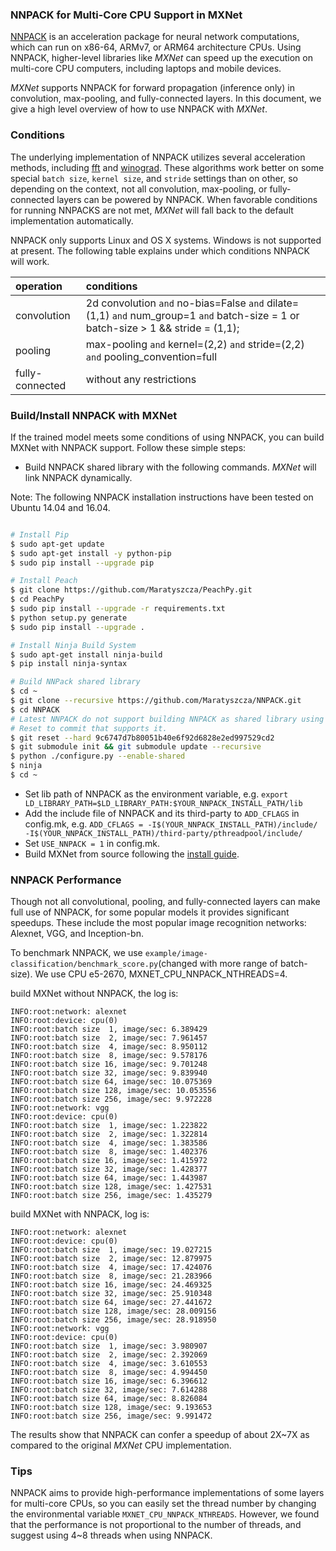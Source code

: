 ### NNPACK for Multi-Core CPU Support in MXNet
[NNPACK](https://github.com/Maratyszcza/NNPACK) is an acceleration package
for neural network computations, which can run on x86-64, ARMv7, or ARM64 architecture CPUs.
Using NNPACK, higher-level libraries like _MXNet_ can speed up
the execution on multi-core CPU computers, including laptops and mobile devices.

_MXNet_ supports NNPACK for forward propagation (inference only) in convolution, max-pooling, and fully-connected layers.
In this document, we give a high level overview of how to use NNPACK with _MXNet_.


### Conditions
The underlying implementation of NNPACK utilizes several acceleration methods,
including [fft](https://arxiv.org/abs/1312.5851) and [winograd](https://arxiv.org/abs/1509.09308).
These algorithms work better on some special `batch size`, `kernel size`, and `stride` settings than on other,
so depending on the context, not all convolution, max-pooling, or fully-connected layers can be powered by NNPACK.
When favorable conditions for running NNPACKS are not met,
_MXNet_ will fall back to the default implementation automatically.  

NNPACK only supports Linux and OS X systems. Windows is not supported at present.
The following table explains under which conditions NNPACK will work.

| operation      | conditions |
|:---------      |:---------- |
|convolution     |2d convolution `and` no-bias=False `and` dilate=(1,1) `and` num_group=1 `and` batch-size = 1 or batch-size > 1 && stride = (1,1);|
|pooling         | max-pooling `and` kernel=(2,2) `and` stride=(2,2) `and` pooling_convention=full    |
|fully-connected| without any restrictions |

### Build/Install NNPACK with MXNet

If the trained model meets some conditions of using NNPACK,
you can build MXNet with NNPACK support.
Follow these simple steps:  
* Build NNPACK shared library with the following commands. _MXNet_ will link NNPACK dynamically.

Note: The following NNPACK installation instructions have been tested on Ubuntu 14.04 and 16.04.

```bash

# Install Pip
$ sudo apt-get update
$ sudo apt-get install -y python-pip
$ sudo pip install --upgrade pip

# Install Peach
$ git clone https://github.com/Maratyszcza/PeachPy.git
$ cd PeachPy
$ sudo pip install --upgrade -r requirements.txt
$ python setup.py generate
$ sudo pip install --upgrade .

# Install Ninja Build System
$ sudo apt-get install ninja-build
$ pip install ninja-syntax

# Build NNPack shared library
$ cd ~
$ git clone --recursive https://github.com/Maratyszcza/NNPACK.git
$ cd NNPACK
# Latest NNPACK do not support building NNPACK as shared library using --enable-shared flag
# Reset to commit that supports it.
$ git reset --hard 9c6747d7b80051b40e6f92d6828e2ed997529cd2
$ git submodule init && git submodule update --recursive
$ python ./configure.py --enable-shared
$ ninja
$ cd ~

```

* Set lib path of NNPACK as the environment variable, e.g. `export LD_LIBRARY_PATH=$LD_LIBRARY_PATH:$YOUR_NNPACK_INSTALL_PATH/lib`
* Add the include file of NNPACK and its third-party to  `ADD_CFLAGS` in config.mk, e.g. `ADD_CFLAGS = -I$(YOUR_NNPACK_INSTALL_PATH)/include/ -I$(YOUR_NNPACK_INSTALL_PATH)/third-party/pthreadpool/include/`
* Set `USE_NNPACK = 1` in config.mk.
* Build MXNet from source following the [install guide](http://mxnet.io/get_started/install.html).

### NNPACK Performance

Though not all convolutional, pooling, and fully-connected layers can make full use of NNPACK,
for some popular models it provides significant speedups. These include the most popular image recognition networks: Alexnet, VGG, and Inception-bn.

To benchmark NNPACK, we use `example/image-classification/benchmark_score.py`(changed with  more range of batch-size). We use CPU e5-2670, MXNET_CPU_NNPACK_NTHREADS=4.

build MXNet without NNPACK, the log is:
```
INFO:root:network: alexnet
INFO:root:device: cpu(0)
INFO:root:batch size  1, image/sec: 6.389429
INFO:root:batch size  2, image/sec: 7.961457
INFO:root:batch size  4, image/sec: 8.950112
INFO:root:batch size  8, image/sec: 9.578176
INFO:root:batch size 16, image/sec: 9.701248
INFO:root:batch size 32, image/sec: 9.839940
INFO:root:batch size 64, image/sec: 10.075369
INFO:root:batch size 128, image/sec: 10.053556
INFO:root:batch size 256, image/sec: 9.972228
INFO:root:network: vgg
INFO:root:device: cpu(0)
INFO:root:batch size  1, image/sec: 1.223822
INFO:root:batch size  2, image/sec: 1.322814
INFO:root:batch size  4, image/sec: 1.383586
INFO:root:batch size  8, image/sec: 1.402376
INFO:root:batch size 16, image/sec: 1.415972
INFO:root:batch size 32, image/sec: 1.428377
INFO:root:batch size 64, image/sec: 1.443987
INFO:root:batch size 128, image/sec: 1.427531
INFO:root:batch size 256, image/sec: 1.435279
```

build MXNet with NNPACK, log is:

```
INFO:root:network: alexnet
INFO:root:device: cpu(0)
INFO:root:batch size  1, image/sec: 19.027215
INFO:root:batch size  2, image/sec: 12.879975
INFO:root:batch size  4, image/sec: 17.424076
INFO:root:batch size  8, image/sec: 21.283966
INFO:root:batch size 16, image/sec: 24.469325
INFO:root:batch size 32, image/sec: 25.910348
INFO:root:batch size 64, image/sec: 27.441672
INFO:root:batch size 128, image/sec: 28.009156
INFO:root:batch size 256, image/sec: 28.918950
INFO:root:network: vgg
INFO:root:device: cpu(0)
INFO:root:batch size  1, image/sec: 3.980907
INFO:root:batch size  2, image/sec: 2.392069
INFO:root:batch size  4, image/sec: 3.610553
INFO:root:batch size  8, image/sec: 4.994450
INFO:root:batch size 16, image/sec: 6.396612
INFO:root:batch size 32, image/sec: 7.614288
INFO:root:batch size 64, image/sec: 8.826084
INFO:root:batch size 128, image/sec: 9.193653
INFO:root:batch size 256, image/sec: 9.991472
```

The results show that NNPACK can confer a speedup of about 2X~7X as compared to the original _MXNet_ CPU implementation.

### Tips

NNPACK aims to provide high-performance implementations of some layers for multi-core CPUs, so you can easily set the thread number by changing the environmental variable `MXNET_CPU_NNPACK_NTHREADS`. However, we found that the performance is not proportional to the number of threads, and suggest using 4~8 threads when using NNPACK.
